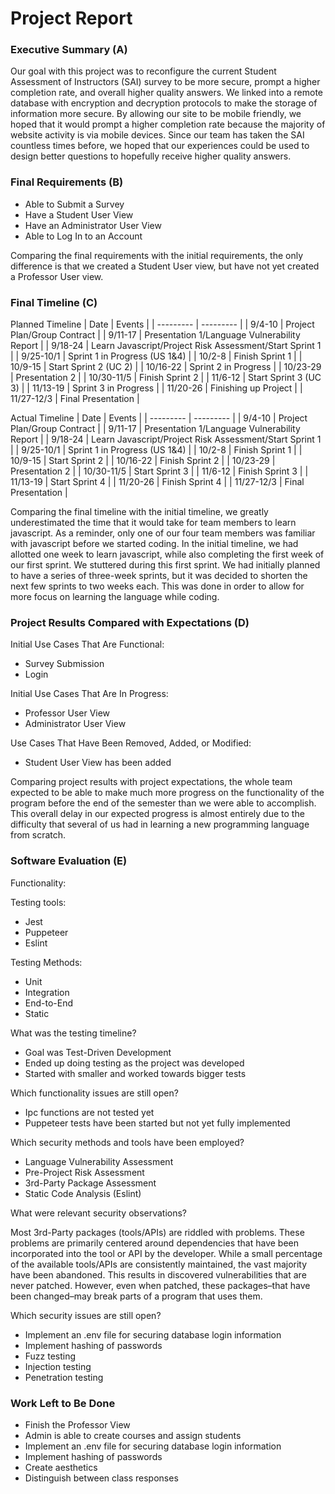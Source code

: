 # Project Report


### Executive Summary (A)

Our goal with this project was to reconfigure the current Student Assessment of Instructors (SAI) survey to be more secure, prompt a higher completion rate,
and overall higher quality answers. We linked into a remote database with encryption and decryption protocols to make the storage of information more secure.
By allowing our site to be mobile friendly, we hoped that it would prompt a higher completion rate because the majority of website activity is via mobile devices.
Since our team has taken the SAI countless times before, we hoped that our experiences could be used to design better questions to hopefully receive higher quality
answers.


### Final Requirements (B)
- Able to Submit a Survey
- Have a Student User View
- Have an Administrator User View
- Able to Log In to an Account

Comparing the final requirements with the initial requirements, the only difference is that we created a Student User view, but have not yet created
a Professor User view.


### Final Timeline (C)

Planned Timeline
| Date | Events |
| --------- | --------- |
| 9/4-10 | Project Plan/Group Contract |
| 9/11-17 | Presentation 1/Language Vulnerability Report |
| 9/18-24 | Learn Javascript/Project Risk Assessment/Start Sprint 1 |
| 9/25-10/1 | Sprint 1 in Progress (US 1&4) |
| 10/2-8 | Finish Sprint 1 |
| 10/9-15 | Start Sprint 2 (UC 2) |
| 10/16-22 | Sprint 2 in Progress |
| 10/23-29 | Presentation 2 |
| 10/30-11/5 | Finish Sprint 2 |
| 11/6-12 | Start Sprint 3 (UC 3) |
| 11/13-19 | Sprint 3 in Progress |
| 11/20-26 | Finishing up Project |
| 11/27-12/3 | Final Presentation |

Actual Timeline
| Date | Events |
| --------- | --------- |
| 9/4-10 | Project Plan/Group Contract |
| 9/11-17 | Presentation 1/Language Vulnerability Report |
| 9/18-24 | Learn Javascript/Project Risk Assessment/Start Sprint 1 |
| 9/25-10/1 | Sprint 1 in Progress (US 1&4) |
| 10/2-8 | Finish Sprint 1 |
| 10/9-15 | Start Sprint 2 |
| 10/16-22 | Finish Sprint 2 |
| 10/23-29 | Presentation 2 |
| 10/30-11/5 | Start Sprint 3 |
| 11/6-12 | Finish Sprint 3 |
| 11/13-19 | Start Sprint 4 |
| 11/20-26 | Finish Sprint 4 |
| 11/27-12/3 | Final Presentation |

Comparing the final timeline with the initial timeline, we greatly underestimated the time that it would take for team members to learn javascript.
As a reminder, only one of our four team members was familiar with javascript before we started coding. In the initial timeline, we had allotted one
week to learn javascript, while also completing the first week of our first sprint. We stuttered during this first sprint. We had initially planned to
have a series of three-week sprints, but it was decided to shorten the next few sprints to two weeks each. This was done in order to allow for more focus
on learning the language while coding.


### Project Results Compared with Expectations (D)

Initial Use Cases That Are Functional:
- Survey Submission
- Login

Initial Use Cases That Are In Progress:
- Professor User View
- Administrator User View

Use Cases That Have Been Removed, Added, or Modified:
- Student User View has been added

Comparing project results with project expectations, the whole team expected to be able to make much more progress on the functionality
of the program before the end of the semester than we were able to accomplish. This overall delay in our expected progress is almost entirely
due to the difficulty that several of us had in learning a new programming language from scratch.


### Software Evaluation (E)

Functionality:

Testing tools:
- Jest
- Puppeteer
- Eslint

Testing Methods:
- Unit
- Integration
- End-to-End
- Static

What was the testing timeline?
- Goal was Test-Driven Development
- Ended up doing testing as the project was developed
- Started with smaller and worked towards bigger tests


Which functionality issues are still open?
- Ipc functions are not tested yet
- Puppeteer tests have been started but not yet fully implemented


Which security methods and tools have been employed?
- Language Vulnerability Assessment
- Pre-Project Risk Assessment
- 3rd-Party Package Assessment
- Static Code Analysis (Eslint)


What were relevant security observations?

Most 3rd-Party packages (tools/APIs) are riddled with problems. These problems are primarily centered around dependencies that have been
incorporated into the tool or API by the developer. While a small percentage of the available tools/APIs are consistently maintained, the
vast majority have been abandoned. This results in discovered vulnerabilities that are never patched. However, even when patched, these
packages–that have been changed–may break parts of a program that uses them.


Which security issues are still open?
- Implement an .env file for securing database login information
- Implement hashing of passwords
- Fuzz testing
- Injection testing
- Penetration testing



### Work Left to Be Done

- Finish the Professor View
- Admin is able to create courses and assign students
- Implement an .env file for securing database login information
- Implement hashing of passwords
- Create aesthetics
- Distinguish between class responses

